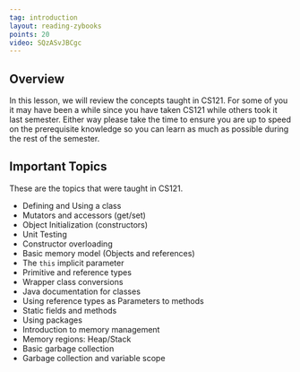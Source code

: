 ```yaml
---
tag: introduction
layout: reading-zybooks
points: 20
video: SQzASvJBCgc
---
```


## Overview

In this lesson, we will review the concepts taught in CS121. For some of you it may have been a while
since you have taken CS121 while others took it last semester. Either way please take the time to
ensure you are up to speed on the prerequisite knowledge so you can learn as much as possible
during the rest of the semester.

## Important Topics

These are the topics that were taught in CS121.

- Defining and Using a class
- Mutators and accessors (get/set)
- Object Initialization (constructors)
- Unit Testing
- Constructor overloading
- Basic memory model (Objects and references)
- The `this` implicit parameter
- Primitive and reference types
- Wrapper class conversions
- Java documentation for classes
- Using reference types as Parameters to methods
- Static fields and methods
- Using packages
- Introduction to memory management
- Memory regions: Heap/Stack
- Basic garbage collection
- Garbage collection and variable scope
